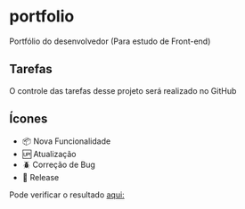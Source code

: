 # portfolio

Portfólio do desenvolvedor (Para estudo de Front-end)

## Tarefas

O controle das tarefas desse projeto será realizado no GitHub

## Ícones
- :package: Nova Funcionalidade
- :up: Atualização
- :beetle: Correção de Bug
- :checkered_flag: Release

Pode verificar o resultado [aqui:](https://fariasmi.github.io/portifolio/)

